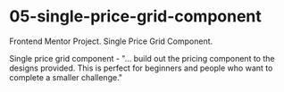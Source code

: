 # 05-single-price-grid-component
Frontend Mentor Project. Single Price Grid Component.

Single price grid component - "... build out the pricing component to the designs provided. This is perfect for beginners and people who want to complete a smaller challenge."
